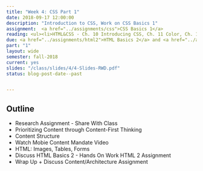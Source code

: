 ```yaml
---
title: "Week 4: CSS Part 1"
date: 2018-09-17 12:00:00
description: "Introduction to CSS, Work on CSS Basics 1"
assignment:  <a href="../assignments/css">CSS Basics 1</a>
reading: <ul><li>HTML&CSS - Ch. 10 Introducing CSS, Ch. 11 Color, Ch. 12 Text, Ch. 14 Lists Tables & Forms</li><li>For Reference - <a href="http://cssreference.io">CSS Reference</a></li><li>In Class - <a href="/class/slides/4/css-exercise.pdf"> CSS Whiteboard Exercise</a></li><li>For Discussion - <a href="https://matthewstrom.com/writing/designing-with-code.html">Designing With Code</a></li></ul>
due: <a href="../assignments/html2">HTML Basics 2</a> and <a href="../assignments/casestudy">Explore RWD Group 3</a>
part: "1"
layout: wide
semester: fall-2018
current: yes
slides: "/class/slides/4/4-Slides-RWD.pdf"
status: blog-post-date--past


---
```


## Outline

* Research Assignment - Share With Class
* Prioritizing Content through Content-First Thinking
* Content Structure
* Watch Mobie Content Mandate Video
* HTML: Images, Tables, Forms
* Discuss HTML Basics 2 - Hands On Work HTML 2 Assignment
* Wrap Up + Discuss Content/Architecture Assignment
